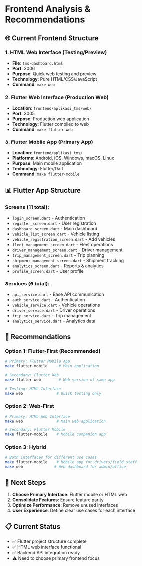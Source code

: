 # Frontend Analysis & Recommendations

## 🌐 **Current Frontend Structure**

### **1. HTML Web Interface** (Testing/Preview)
- **File**: `tms-dashboard.html`
- **Port**: 3006
- **Purpose**: Quick web testing and preview
- **Technology**: Pure HTML/CSS/JavaScript
- **Command**: `make web`

### **2. Flutter Web Interface** (Production Web)
- **Location**: `frontend/aplikasi_tms/web/`
- **Port**: 3005  
- **Purpose**: Production web application
- **Technology**: Flutter compiled to web
- **Command**: `make flutter-web`

### **3. Flutter Mobile App** (Primary App)
- **Location**: `frontend/aplikasi_tms/`
- **Platforms**: Android, iOS, Windows, macOS, Linux
- **Purpose**: Main mobile application
- **Technology**: Flutter/Dart
- **Command**: `make flutter-mobile`

## 📊 **Flutter App Structure**

### **Screens (11 total):**
- `login_screen.dart` - Authentication
- `register_screen.dart` - User registration
- `dashboard_screen.dart` - Main dashboard
- `vehicle_list_screen.dart` - Vehicle listing
- `vehicle_registration_screen.dart` - Add vehicles
- `fleet_management_screen.dart` - Fleet operations
- `driver_management_screen.dart` - Driver management
- `trip_management_screen.dart` - Trip planning
- `shipment_management_screen.dart` - Shipment tracking
- `analytics_screen.dart` - Reports & analytics
- `profile_screen.dart` - User profile

### **Services (6 total):**
- `api_service.dart` - Base API communication
- `auth_service.dart` - Authentication
- `vehicle_service.dart` - Vehicle operations
- `driver_service.dart` - Driver operations
- `trip_service.dart` - Trip management
- `analytics_service.dart` - Analytics data

## 🎯 **Recommendations**

### **Option 1: Flutter-First (Recommended)**
```bash
# Primary: Flutter Mobile App
make flutter-mobile     # Main application

# Secondary: Flutter Web  
make flutter-web        # Web version of same app

# Testing: HTML Interface
make web               # Quick testing only
```

### **Option 2: Web-First**
```bash
# Primary: HTML Web Interface
make web               # Main web application

# Secondary: Flutter Mobile
make flutter-mobile    # Mobile companion app
```

### **Option 3: Hybrid**
```bash
# Both interfaces for different use cases
make flutter-mobile    # Mobile app for drivers/field staff
make web              # Web dashboard for admin/office
```

## 🚀 **Next Steps**

1. **Choose Primary Interface**: Flutter mobile or HTML web
2. **Consolidate Features**: Ensure feature parity
3. **Optimize Performance**: Remove unused interfaces
4. **User Experience**: Define clear use cases for each interface

## 📋 **Current Status**
- ✅ Flutter project structure complete
- ✅ HTML web interface functional  
- ✅ Backend API integration ready
- ⚠️ Need to choose primary frontend focus